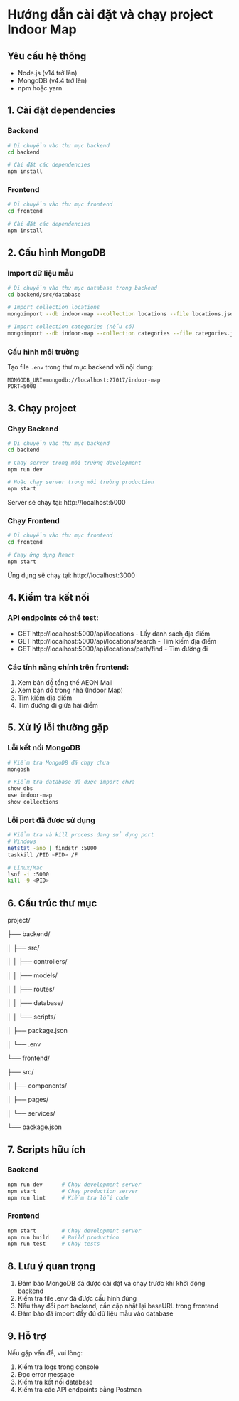 # Hướng dẫn cài đặt và chạy project Indoor Map

## Yêu cầu hệ thống

- Node.js (v14 trở lên)
- MongoDB (v4.4 trở lên)
- npm hoặc yarn

## 1. Cài đặt dependencies

### Backend

```bash
# Di chuyển vào thư mục backend
cd backend

# Cài đặt các dependencies
npm install
```

### Frontend

```bash
# Di chuyển vào thư mục frontend
cd frontend

# Cài đặt các dependencies
npm install
```

## 2. Cấu hình MongoDB

### Import dữ liệu mẫu

```bash
# Di chuyển vào thư mục database trong backend
cd backend/src/database

# Import collection locations
mongoimport --db indoor-map --collection locations --file locations.json --jsonArray

# Import collection categories (nếu có)
mongoimport --db indoor-map --collection categories --file categories.json --jsonArray
```

### Cấu hình môi trường

Tạo file `.env` trong thư mục backend với nội dung:

```env
MONGODB_URI=mongodb://localhost:27017/indoor-map
PORT=5000
```

## 3. Chạy project

### Chạy Backend

```bash
# Di chuyển vào thư mục backend
cd backend

# Chạy server trong môi trường development
npm run dev

# Hoặc chạy server trong môi trường production
npm start
```

Server sẽ chạy tại: http://localhost:5000

### Chạy Frontend

```bash
# Di chuyển vào thư mục frontend
cd frontend

# Chạy ứng dụng React
npm start
```

Ứng dụng sẽ chạy tại: http://localhost:3000

## 4. Kiểm tra kết nối

### API endpoints có thể test:

- GET http://localhost:5000/api/locations - Lấy danh sách địa điểm
- GET http://localhost:5000/api/locations/search - Tìm kiếm địa điểm
- GET http://localhost:5000/api/locations/path/find - Tìm đường đi

### Các tính năng chính trên frontend:

1. Xem bản đồ tổng thể AEON Mall
2. Xem bản đồ trong nhà (Indoor Map)
3. Tìm kiếm địa điểm
4. Tìm đường đi giữa hai điểm

## 5. Xử lý lỗi thường gặp

### Lỗi kết nối MongoDB

```bash
# Kiểm tra MongoDB đã chạy chưa
mongosh

# Kiểm tra database đã được import chưa
show dbs
use indoor-map
show collections
```

### Lỗi port đã được sử dụng

```bash
# Kiểm tra và kill process đang sử dụng port
# Windows
netstat -ano | findstr :5000
taskkill /PID <PID> /F

# Linux/Mac
lsof -i :5000
kill -9 <PID>
```

## 6. Cấu trúc thư mục

project/

├── backend/

│ ├── src/

│ │ ├── controllers/

│ │ ├── models/

│ │ ├── routes/

│ │ ├── database/

│ │ └── scripts/

│ ├── package.json

│ └── .env

└── frontend/

├── src/

│ ├── components/

│ ├── pages/

│ └── services/

└── package.json

## 7. Scripts hữu ích

### Backend

```bash
npm run dev      # Chạy development server
npm start        # Chạy production server
npm run lint     # Kiểm tra lỗi code
```

### Frontend

```bash
npm start        # Chạy development server
npm run build    # Build production
npm run test     # Chạy tests
```

## 8. Lưu ý quan trọng

1. Đảm bảo MongoDB đã được cài đặt và chạy trước khi khởi động backend
2. Kiểm tra file .env đã được cấu hình đúng
3. Nếu thay đổi port backend, cần cập nhật lại baseURL trong frontend
4. Đảm bảo đã import đầy đủ dữ liệu mẫu vào database

## 9. Hỗ trợ

Nếu gặp vấn đề, vui lòng:

1. Kiểm tra logs trong console
2. Đọc error message
3. Kiểm tra kết nối database
4. Kiểm tra các API endpoints bằng Postman
